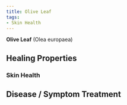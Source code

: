```yaml
---
title: Olive Leaf
tags:
- Skin Health
---
```

**Olive Leaf** (Olea europaea)

## Healing Properties

### Skin Health

## Disease / Symptom Treatment